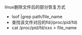 

linux删除文件后的部分恢复方式

- lsof |grep path/file_name
- 查找该文件对应的fd(/proc/pid/fd)
- cat /proc/pid/fd/xxx > file_name

